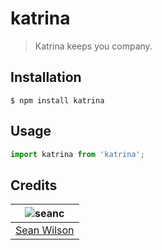 # katrina
> Katrina keeps you company.

## Installation
```shell
$ npm install katrina
```

## Usage
```javascript
import katrina from 'katrina';
```

## Credits
| ![seanc][avatar] |
|:---:|
| [Sean Wilson][github] |

  [avatar]: https://avatars.githubusercontent.com/u/13725538?v=3&s=125
  [github]: https://github.com/seanc